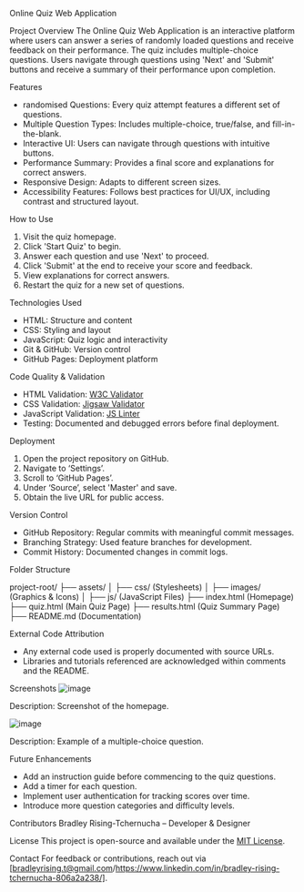 Online Quiz Web Application

Project Overview
The Online Quiz Web Application is an interactive platform where users can answer a series of randomly loaded questions and receive feedback on their performance. The quiz includes multiple-choice questions. Users navigate through questions using 'Next' and 'Submit' buttons and receive a summary of their performance upon completion.

 Features
- randomised Questions: Every quiz attempt features a different set of questions.
- Multiple Question Types: Includes multiple-choice, true/false, and fill-in-the-blank.
- Interactive UI: Users can navigate through questions with intuitive buttons.
- Performance Summary: Provides a final score and explanations for correct answers.
- Responsive Design: Adapts to different screen sizes.
- Accessibility Features: Follows best practices for UI/UX, including contrast and structured layout.

How to Use
1. Visit the quiz homepage.
2. Click 'Start Quiz' to begin.
3. Answer each question and use 'Next' to proceed.
4. Click 'Submit' at the end to receive your score and feedback.
5. View explanations for correct answers.
6. Restart the quiz for a new set of questions.

 Technologies Used
- HTML: Structure and content
- CSS: Styling and layout
- JavaScript: Quiz logic and interactivity
- Git & GitHub: Version control
- GitHub Pages: Deployment platform

 Code Quality & Validation
- HTML Validation: [W3C Validator](https://validator.w3.org/#validate_by_input)
- CSS Validation: [Jigsaw Validator](http://jigsaw.w3.org/css-validator/)
- JavaScript Validation: [JS Linter](https://javascriptvalidator.net/)
- Testing: Documented and debugged errors before final deployment.

Deployment
1. Open the project repository on GitHub.
2. Navigate to ‘Settings’.
3. Scroll to ‘GitHub Pages’.
4. Under ‘Source’, select 'Master' and save.
5. Obtain the live URL for public access.

 Version Control
- GitHub Repository: Regular commits with meaningful commit messages.
- Branching Strategy: Used feature branches for development.
- Commit History: Documented changes in commit logs.

Folder Structure

project-root/
├── assets/
│   ├── css/ (Stylesheets)
│   ├── images/ (Graphics & Icons)
│   ├── js/ (JavaScript Files)
├── index.html (Homepage)
├── quiz.html (Main Quiz Page)
├── results.html (Quiz Summary Page)
├── README.md (Documentation)


External Code Attribution
- Any external code used is properly documented with source URLs.
- Libraries and tutorials referenced are acknowledged within comments and the README.

Screenshots
![image](https://github.com/user-attachments/assets/cbd08eea-4002-45bb-bb5a-083befc0074b)


Description: Screenshot of the homepage.

![image](https://github.com/user-attachments/assets/f4ad4cf4-4129-48ed-933b-486c38d41558)

Description: Example of a multiple-choice question.

Future Enhancements
- Add an instruction guide before commencing to the quiz questions.
- Add a timer for each question.
- Implement user authentication for tracking scores over time.
- Introduce more question categories and difficulty levels.

Contributors
Bradley Rising-Tchernucha – Developer & Designer

License
This project is open-source and available under the [MIT License](LICENSE).

Contact
For feedback or contributions, reach out via [bradleyrising.t@gmail.com/https://www.linkedin.com/in/bradley-rising-tchernucha-806a2a238/].

